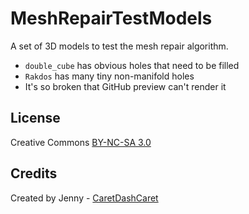MeshRepairTestModels
====================

A set of 3D models to test the mesh repair algorithm.

- `double_cube` has obvious holes that need to be filled
- `Rakdos` has many tiny non-manifold holes
 - It's so broken that GitHub preview can't render it


License
-------------

Creative Commons [BY-NC-SA 3.0](https://creativecommons.org/licenses/by-nc-sa/3.0/us/)

Credits
-------------

Created by Jenny - [CaretDashCaret](http://caretdashcaret.wordpress.com/)

